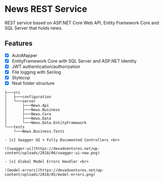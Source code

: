# News REST Service

REST service based on ASP.NET Core Web API, Entity Framework Core and SQL Server that holds news.

## Features

- [x] AutoMapper
- [x] EntityFramework Core with SQL Server and ASP.NET Identity
- [x] JWT authentication/authorization
- [x] File logging with Serilog
- [x] Stylecop
- [x] Neat folder structure

```
├───src
│   ├───configuration
│   └───server
│       ├───News.Api
│       ├───News.Business
│       ├───News.Core
│       ├───News.Data
│       └───News.Data.EntityFramework
└───tests
    └───News.Business.Tests
    
- [x] Swagger UI + Fully Documented Controllers <br>

![swagger-ui](https://devadventures.net/wp-content/uploads/2018/06/swagger-ui-new.png)

- [x] Global Model Errors Handler <br>

![model-errors](https://devadventures.net/wp-content/uploads/2018/05/model-errors.png)
